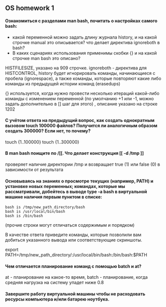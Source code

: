## OS homework 1
#### Ознакомиться с разделами man bash, почитать о настройках самого bash:
* какой переменной можно задать длину журнала history, и на какой строчке manual это описывается? что делает директива ignoreboth в bash?
* В каких сценариях использования применимы скобки {} и на какой строчке man bash это описано?

HISTFILESIZE, указано на 909 строчке.
ignoreboth - директива для HISTCONTROL, history будет игнорировать команды, начинающиеся с пробела (ignorespace), 
а также команды, которые повторяют какие либо команды из предыдущей истории команд (erasedups)

{} используется, когда нужно провести несколько итераций какой-либо команды с изменением переменной  (по умолчанию +1 или -1, можно задать дополнительно в [] шаг для этого)
, описание указано на строке 1202
#### С учётом ответа на предыдущий вопрос, как создать однократным вызовом touch 100000 файлов? Получится ли аналогичным образом создать 300000? Если нет, то почему?
touch {1..100000}
touch {1..300000}
#### В man bash поищите по /\[\[. Что делает конструкция [[ -d /tmp ]]
проверяет наличие директории /tmp и возвращает true (1) или false (0) в зависимости от результата
#### Основываясь на знаниях о просмотре текущих (например, PATH) и установке новых переменных; командах, которые мы рассматривали, добейтесь в выводе type -a bash в виртуальной машине наличия первым пунктом в списке:
```
bash is /tmp/new_path_directory/bash
bash is /usr/local/bin/bash
bash is /bin/bash
```
(прочие строки могут отличаться содержимым и порядком)

В качестве ответа приведите команды, которые позволили вам добиться указанного вывода или соответствующие скриншоты.

export PATH=/tmp/new_path_directory/:/usr/local/bin/bash:/bin/bash:$PATH

#### Чем отличается планирование команд с помощью batch и at?
at - планирование на какое-то время, batch - планирование, когда средняя нагрузка на систему упадет ниже 0.8
#### Завершите работу виртуальной машины чтобы не расходовать ресурсы компьютера и/или батарею ноутбука.

